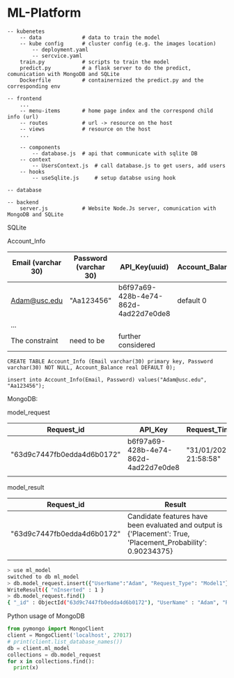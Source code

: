 # ML-Platform
```
-- kubenetes
	-- data				# data to train the model
	-- kube config 		# cluster config (e.g. the images location)
		-- deployment.yaml
		-- sercvice.yaml
	train.py 			# scripts to train the model
	predict.py  		# a flask server to do the predict, comunication with MongoDB and SQLite
	Dockerfile  		# containernized the predict.py and the corresponding env

-- frontend
	...
	-- menu-items		# home page index and the correspond child info (url)
	-- routes			# url -> resource on the host
	-- views			# resource on the host
	...
	
	-- components
		-- database.js	# api that communicate with sqlite DB
	-- context
		-- UsersContext.js	# call database.js to get users, add users
	-- hooks
		-- useSqlite.js		# setup databse using hook

-- database

-- backend
	server.js			# Website Node.Js server, comunication with MongoDB and SQLite
```



SQLite

Account_Info

| Email (varchar 30) | Password (varchar 30) | API_Key(uuid)                        | Account_Balance |
| ------------------ | --------------------- | ------------------------------------ | --------------- |
| Adam@usc.edu       | "Aa123456"            | b6f97a69-428b-4e74-862d-4ad22d7e0de8 | default 0       |
| ...                |                       |                                      |                 |
| The constraint     | need to be            | further considered                   |                 |

```sqlite
CREATE TABLE Account_Info (Email varchar(30) primary key, Password varchar(30) NOT NULL, Account_Balance real DEFAULT 0);

insert into Account_Info(Email, Password) values("Adam@usc.edu", "Aa123456");
```



MongoDB:

model_request

| Request_id                 | API_Key                              | Request_Time          | Request_Type | Request_Status |
| -------------------------- | ------------------------------------ | --------------------- | ------------ | -------------- |
| "63d9c7447fb0edda4d6b0172" | b6f97a69-428b-4e74-862d-4ad22d7e0de8 | "31/01/2023 21:58:58" | Model1       | Pending/Done   |
|                            |                                      |                       |              |                |

model_result

| Request_id                 | Result                                                       |
| -------------------------- | ------------------------------------------------------------ |
| "63d9c7447fb0edda4d6b0172" | Candidate features have been evaluated and output is {'Placement': True, 'Placement_Probability': 0.90234375} |
|                            |                                                              |

```bash
> use ml_model
switched to db ml_model
> db.model_request.insert({"UserName":"Adam", "Request_Type": "Model1"})
WriteResult({ "nInserted" : 1 }
> db.model_request.find()
{ "_id" : ObjectId("63d9c7447fb0edda4d6b0172"), "UserName" : "Adam", "Request_Type" : "Model1" }
```

Python usage of MongoDB

```python
from pymongo import MongoClient
client = MongoClient('localhost', 27017)
# print(client.list_database_names())
db = client.ml_model
collections = db.model_request
for x in collections.find():
  print(x)
```

